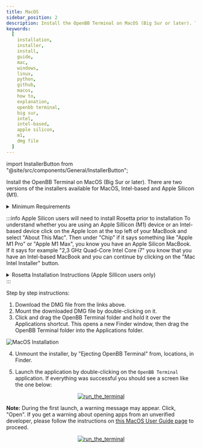 ```yaml
---
title: MacOS
sidebar_position: 2
description: Install the OpenBB Terminal on MacOS (Big Sur or later). There are two versions of the installers available for MacOS, Intel-based and Apple Silicon (M1).
keywords:
  [
    installation,
    installer,
    install,
    guide,
    mac,
    windows,
    linux,
    python,
    github,
    macos,
    how to,
    explanation,
    openbb terminal,
    big sur,
    intel,
    intel-based,
    apple silicon,
    m1,
    dmg file
  ]
---
```


import InstallerButton from "@site/src/components/General/InstallerButton";

Install the OpenBB Terminal on MacOS (Big Sur or later). There are two versions of the installers available for MacOS, Intel-based and Apple Silicon (M1).

<div style={{
  height: 80
}}>
<InstallerButton href="https://github.com/OpenBB-finance/OpenBBTerminal/releases/download/v2.5.1/x86.64.MacOS.OpenBB.Terminal.v2.5.1.dmg" label="Mac Intel Installer" />  <InstallerButton href="https://github.com/OpenBB-finance/OpenBBTerminal/releases/download/v2.5.1/ARM64.MacOS.OpenBB.Terminal.v2.5.1.dmg" label="Mac M1 Installer" />
</div>

<details><summary>Minimum Requirements</summary>

- MacOS Monterey or newer
- Modern CPU (Intel processor made in the last 5 years or Apple Silicon chip)
- At least 4GB of RAM
- At least 5GB of free storage
- Internet connection (cable or 4G mobile)

</details>

:::info Apple Silicon users will need to install Rosetta prior to installation
To understand whether you are using an Apple Sillicon (M1) device or an Intel-based device click on the Apple Icon at the top left of your MacBook and select "About This Mac". Then under "Chip" if it says something like "Apple M1 Pro" or "Apple M1 Max", you know you have an Apple Silicon MacBook. If it says for example "2,3 GHz Quad-Core Intel Core i7" you know that you have an Intel-based MacBook and you can continue by clicking on the "Mac Intel Installer" button.

<details><summary>Rosetta Installation Instructions (Apple Sillicon users only)</summary>

1. Press ⌘ (Command) + SPACE to open spotlight search, and type "Terminal" and hit Return (⏎).
2. Copy and paste the following code in the Terminal and hit ENTER (⏎):

  ```console
  softwareupdate --install-rosetta
  ```

3. This will start up the Rosetta installation process and you will receive a message regarding the Licence Agreement. Type `A` and hit Return (⏎).
4. After the installation process has finished, you can proceed by clicking on the "Mac M1 Installer" button.

</details>
:::

Step by step instructions:

1. Download the DMG file from the links above.
2. Mount the downloaded DMG file by double-clicking on it.
3. Click and drag the OpenBB Terminal folder and hold it over the Applications shortcut. This opens a new Finder window, then drag the OpenBB Terminal folder into the Applications folder.

![MacOS Installation](https://user-images.githubusercontent.com/11668535/173027899-9b25ae4f-1eef-462c-9dc9-86086e9cf197.png)

4. Unmount the installer, by "Ejecting OpenBB Terminal" from, locations, in Finder.

5. Launch the application by double-clicking on the `OpenBB Terminal` application. If everything was successful you should see a screen like the one below:

<p align="center"><a target="_blank" href="https://user-images.githubusercontent.com/46355364/223194653-a21966e2-cd55-44da-95eb-7c66811f629b.png"><img alt="run_the_terminal" src="https://user-images.githubusercontent.com/46355364/223194653-a21966e2-cd55-44da-95eb-7c66811f629b.png"></img></a></p>

**Note:** During the first launch, a warning message may appear. Click, "Open". If you get a warning about opening apps from an unverified developer, please follow the instructions on <a href="https://support.apple.com/guide/mac-help/open-a-mac-app-from-an-unidentified-developer-mh40616/mac">this MacOS User Guide page</a> to proceed.

<p align="center"><a target="_blank" href="https://user-images.githubusercontent.com/85772166/220201620-1c42bbd4-7509-41fc-8df8-389f34fde58a.png"><img alt="run_the_terminal" src="https://user-images.githubusercontent.com/85772166/220201620-1c42bbd4-7509-41fc-8df8-389f34fde58a.png"></img></a></p>
